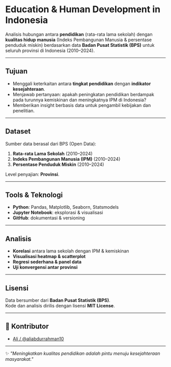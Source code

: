 # Education & Human Development in Indonesia

Analisis hubungan antara **pendidikan** (rata-rata lama sekolah) dengan **kualitas hidup manusia** (Indeks Pembangunan Manusia & persentase penduduk miskin) berdasarkan data **Badan Pusat Statistik (BPS)** untuk seluruh provinsi di Indonesia (2010–2024).

---

## Tujuan 
- Menggali keterkaitan antara **tingkat pendidikan** dengan **indikator kesejahteraan**.
- Menjawab pertanyaan: apakah peningkatan pendidikan berdampak pada turunnya kemiskinan dan meningkatnya IPM di Indonesia?
- Memberikan insight berbasis data untuk pengambil kebijakan dan penelitian.

---

##  Dataset
Sumber data berasal dari BPS (Open Data):
1. **Rata-rata Lama Sekolah** (2010–2024)  
2. **Indeks Pembangunan Manusia (IPM)** (2010–2024)  
3. **Persentase Penduduk Miskin** (2010–2024)  

Level penyajian: **Provinsi**.

---

##  Tools & Teknologi
- **Python**: Pandas, Matplotlib, Seaborn, Statsmodels  
- **Jupyter Notebook**: eksplorasi & visualisasi  
- **GitHub**: dokumentasi & versioning  

---

## Analisis
- **Korelasi** antara lama sekolah dengan IPM & kemiskinan  
- **Visualisasi heatmap & scatterplot**  
- **Regresi sederhana & panel data**  
- **Uji konvergensi antar provinsi**  

---

##  Lisensi
Data bersumber dari **Badan Pusat Statistik (BPS)**.  
Kode dan analisis dirilis dengan lisensi **MIT License**.

---

## 👤 Kontributor
- [Ali / @aliabdurrahman10](https://github.com/aliabdurrahman10)  

---

✨ *"Meningkatkan kualitas pendidikan adalah pintu menuju kesejahteraan masyarakat."*
